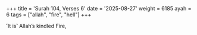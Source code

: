 +++
title = 'Surah 104, Verses 6'
date = '2025-08-27'
weight = 6185
ayah = 6
tags = ["allah", "fire", "hell"]
+++

˹It is˺ Allah’s kindled Fire,